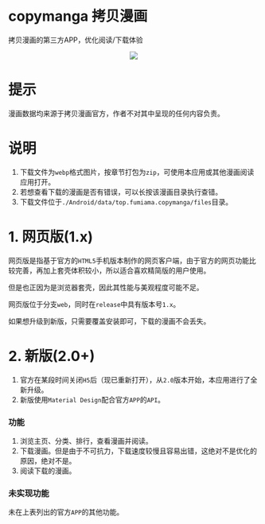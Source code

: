 # copymanga 拷贝漫画
拷贝漫画的第三方APP，优化阅读/下载体验

<div align=center> <a href="#"> <img src="http://sayuri.fumiama.top/cmoe?name=copymanga&theme=gb" /> </a> </div>

# 提示
漫画数据均来源于拷贝漫画官方，作者不对其中呈现的任何内容负责。

# 说明
1. 下载文件为`webp`格式图片，按章节打包为`zip`，可使用本应用或其他漫画阅读应用打开。
2. 若想查看下载的漫画是否有错误，可以长按该漫画目录执行查错。
3. 下载文件位于`./Android/data/top.fumiama.copymanga/files`目录。

# 1. 网页版(1.x)
网页版是指基于官方的`HTML5`手机版本制作的网页客户端，由于官方的网页功能比较完善，再加上套壳体积较小，所以适合喜欢精简版的用户使用。

但是也正因为是浏览器套壳，因此其性能与美观程度可能不足。

网页版位于分支`web`，同时在`release`中具有版本号`1.x`。

如果想升级到新版，只需要覆盖安装即可，下载的漫画不会丢失。

# 2. 新版(2.0+)
1. 官方在某段时间关闭`H5`后（现已重新打开），从`2.0`版本开始，本应用进行了全新升级。
2. 新版使用`Material Design`配合官方`APP`的`API`。

### 功能
1. 浏览主页、分类、排行，查看漫画并阅读。
2. 下载漫画。但是由于不可抗力，下载速度较慢且容易出错，这绝对不是优化的原因，绝对不是。
3. 阅读下载的漫画。

### 未实现功能
未在上表列出的官方`APP`的其他功能。

